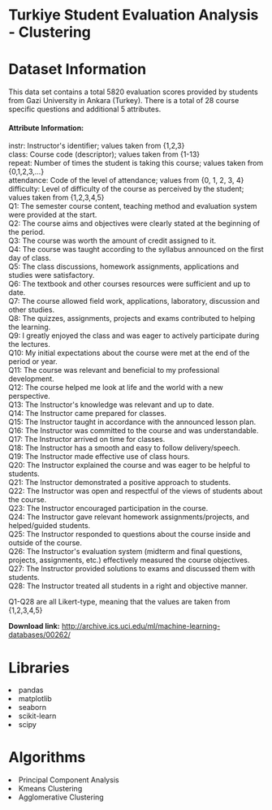 # Turkiye Student Evaluation Analysis - Clustering

# Dataset Information

   This data set contains a total 5820 evaluation scores provided by students from Gazi University in Ankara (Turkey). There is a total of 28 course specific questions and additional 5 attributes.

#### Attribute Information:

instr: Instructor's identifier; values taken from {1,2,3} \
class: Course code (descriptor); values taken from {1-13} \
repeat: Number of times the student is taking this course; values taken from {0,1,2,3,...}\
attendance: Code of the level of attendance; values from {0, 1, 2, 3, 4}\
difficulty: Level of difficulty of the course as perceived by the student; values taken from {1,2,3,4,5}\
Q1: The semester course content, teaching method and evaluation system were provided at the start.\
Q2: The course aims and objectives were clearly stated at the beginning of the period.\
Q3: The course was worth the amount of credit assigned to it.\
Q4: The course was taught according to the syllabus announced on the first day of class.\
Q5: The class discussions, homework assignments, applications and studies were satisfactory.\
Q6: The textbook and other courses resources were sufficient and up to date.\
Q7: The course allowed field work, applications, laboratory, discussion and other studies.\
Q8: The quizzes, assignments, projects and exams contributed to helping the learning.\
Q9: I greatly enjoyed the class and was eager to actively participate during the lectures.\
Q10: My initial expectations about the course were met at the end of the period or year.\
Q11: The course was relevant and beneficial to my professional development.\
Q12: The course helped me look at life and the world with a new perspective.\
Q13: The Instructor's knowledge was relevant and up to date.\
Q14: The Instructor came prepared for classes.\
Q15: The Instructor taught in accordance with the announced lesson plan.\
Q16: The Instructor was committed to the course and was understandable.\
Q17: The Instructor arrived on time for classes.\
Q18: The Instructor has a smooth and easy to follow delivery/speech.\
Q19: The Instructor made effective use of class hours.\
Q20: The Instructor explained the course and was eager to be helpful to students.\
Q21: The Instructor demonstrated a positive approach to students.\
Q22: The Instructor was open and respectful of the views of students about the course.\
Q23: The Instructor encouraged participation in the course.\
Q24: The Instructor gave relevant homework assignments/projects, and helped/guided students.\
Q25: The Instructor responded to questions about the course inside and outside of the course.\
Q26: The Instructor's evaluation system (midterm and final questions, projects, assignments, etc.) effectively measured the course objectives.\
Q27: The Instructor provided solutions to exams and discussed them with students.\
Q28: The Instructor treated all students in a right and objective manner.

Q1-Q28 are all Likert-type, meaning that the values are taken from {1,2,3,4,5}

**Download link:** http://archive.ics.uci.edu/ml/machine-learning-databases/00262/

# Libraries

<li>pandas
<li>matplotlib
<li>seaborn
<li>scikit-learn
<li>scipy

# Algorithms

<li>Principal Component Analysis
<li>Kmeans Clustering
<li>Agglomerative Clustering
